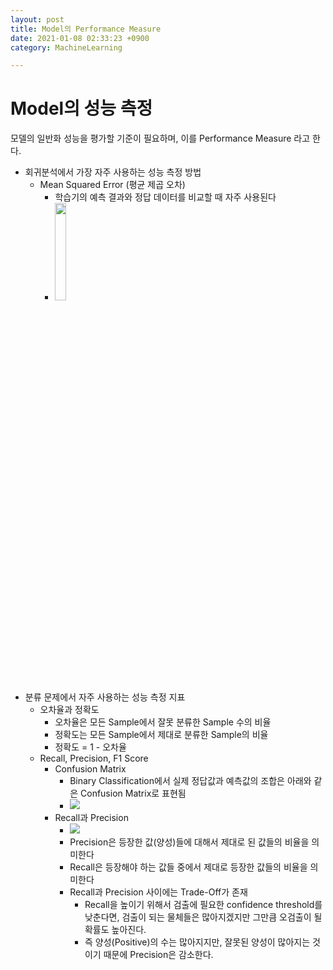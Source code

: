 ```yaml
---
layout: post
title: Model의 Performance Measure
date: 2021-01-08 02:33:23 +0900
category: MachineLearning

---
```

# Model의 성능 측정

모델의 일반화 성능을 평가할 기준이 필요하며, 이를 Performance Measure 라고 한다.

- 회귀분석에서 가장 자주 사용하는 성능 측정 방법
    - Mean Squared Error (평균 제곱 오차)
        - 학습기의 예측 결과와 정답 데이터를 비교할 때 자주 사용된다
        - <img src = "https://cdn-images-1.medium.com/max/1600/1*3VJyfU1qBqoHwaDJm3KAKA.gif" width="20%">
- 분류 문제에서 자주 사용하는 성능 측정 지표
    - 오차율과 정확도
        - 오차율은 모든 Sample에서 잘못 분류한 Sample 수의 비율
        - 정확도는 모든 Sample에서 제대로 분류한 Sample의 비율
        - 정확도 = 1 - 오차율
    - Recall, Precision, F1 Score
        - Confusion Matrix
            - Binary Classification에서 실제 정답값과 예측값의 조합은 아래와 같은 Confusion Matrix로 표현됨
            - ![](https://miro.medium.com/max/356/1*g5zpskPaxO8uSl0OWT4NTQ.png)
        - Recall과 Precision
            - ![](https://www.researchgate.net/profile/Ibrahim_Gad3/post/What_is_the_best_metric_precision_recall_f1_and_accuracy_to_evaluate_the_machine_learning_model_for_imbalanced_data/attachment/5f0d92695e3fff000177fe28/AS%3A913156859777024%401594724969138/download/accuracy.png)
            - Precision은 등장한 값(양성)들에 대해서 제대로 된 값들의 비율을 의미한다
            - Recall은 등장해야 하는 값들 중에서 제대로 등장한 값들의 비율을 의미한다
            - Recall과 Precision 사이에는 Trade-Off가 존재
                - Recall을 높이기 위해서 검출에 필요한 confidence threshold를 낮춘다면, 검출이 되는 물체들은 많아지겠지만 그만큼 오검출이 될 확률도 높아진다.
                - 즉 양성(Positive)의 수는 많아지지만, 잘못된 양성이 많아지는 것이기 때문에 Precision은 감소한다.
